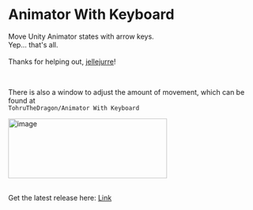 # Animator With Keyboard
Move Unity Animator states with arrow keys.<br>
Yep... that's all.<br>
<br>
Thanks for helping out, [jellejurre](https://github.com/jellejurre)!

<br>

There is also a window to adjust the amount of movement, which can be found at<br>
```TohruTheDragon/Animator With Keyboard```

<img width="321" height="121" alt="image" src="https://github.com/user-attachments/assets/57fd70e1-8587-4500-963b-5772f9b7e504" />
<br><br>

Get the latest release here: [Link](https://github.com/fkrisi11/AnimatorWithKeyboard/releases/latest)
